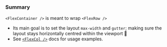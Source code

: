 ### Summary

`<FlexContainer />` is meant to wrap `<FlexRow />`

- Its main goal is to set the layout `max-width` and `gutter`; making sure the layout stays horizontally centred within the viewport 📐
- See [`<FlexCol />`](/#/Components/Layout/FlexCol) docs for usage examples.
